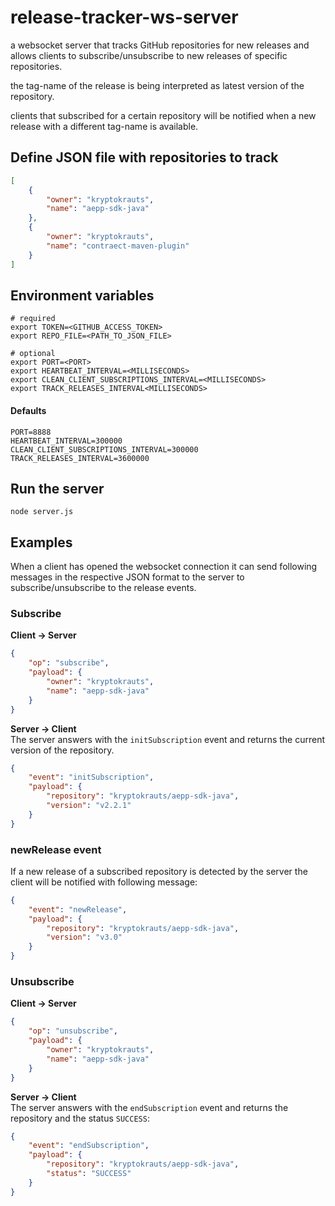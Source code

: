 # release-tracker-ws-server
a websocket server that tracks GitHub repositories for new releases and allows clients to subscribe/unsubscribe to new releases of specific repositories.

the tag-name of the release is being interpreted as latest version of the repository.

clients that subscribed for a certain repository will be notified when a new release with a different tag-name is available.

## Define JSON file with repositories to track
```json
[
    {
        "owner": "kryptokrauts",
        "name": "aepp-sdk-java"
    },
    {
        "owner": "kryptokrauts",
        "name": "contraect-maven-plugin"
    }
]
```

## Environment variables
```shell
# required
export TOKEN=<GITHUB_ACCESS_TOKEN>
export REPO_FILE=<PATH_TO_JSON_FILE>

# optional
export PORT=<PORT>
export HEARTBEAT_INTERVAL=<MILLISECONDS>
export CLEAN_CLIENT_SUBSCRIPTIONS_INTERVAL=<MILLISECONDS>
export TRACK_RELEASES_INTERVAL<MILLISECONDS>
```

#### Defaults
```shell
PORT=8888
HEARTBEAT_INTERVAL=300000
CLEAN_CLIENT_SUBSCRIPTIONS_INTERVAL=300000
TRACK_RELEASES_INTERVAL=3600000
```

## Run the server
```shell
node server.js
```

## Examples
When a client has opened the websocket connection it can send following messages in the respective JSON format to the server to subscribe/unsubscribe to the release events.

### Subscribe
**Client -> Server**
```json
{
    "op": "subscribe",
    "payload": {
        "owner": "kryptokrauts",
        "name": "aepp-sdk-java"
    }
}
```
**Server -> Client**  
The server answers with the `initSubscription` event and returns the current version of the repository.

```json
{
    "event": "initSubscription",
    "payload": {
        "repository": "kryptokrauts/aepp-sdk-java",
        "version": "v2.2.1"
    }
}
```

### newRelease event
If a new release of a subscribed repository is detected by the server the client will be notified with following message:

```json
{
    "event": "newRelease",
    "payload": {
        "repository": "kryptokrauts/aepp-sdk-java",
        "version": "v3.0"
    }
}
```

### Unsubscribe
**Client -> Server**
```json
{
    "op": "unsubscribe",
    "payload": {
        "owner": "kryptokrauts",
        "name": "aepp-sdk-java"
    }
}
```
**Server -> Client**  
The server answers with the `endSubscription` event and returns the repository and the status `SUCCESS`:

```json
{
    "event": "endSubscription",
    "payload": {
        "repository": "kryptokrauts/aepp-sdk-java",
        "status": "SUCCESS"
    }
}
```